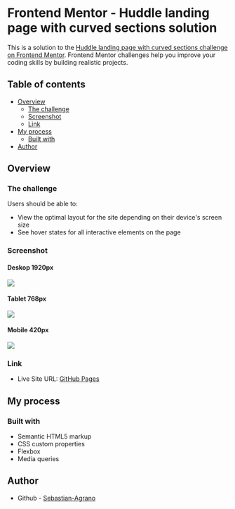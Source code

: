 # Frontend Mentor - Huddle landing page with curved sections solution

This is a solution to the [Huddle landing page with curved sections challenge on Frontend Mentor](https://www.frontendmentor.io/challenges/huddle-landing-page-with-curved-sections-5ca5ecd01e82137ec91a50f2). Frontend Mentor challenges help you improve your coding skills by building realistic projects. 

## Table of contents

- [Overview](#overview)
  - [The challenge](#the-challenge)
  - [Screenshot](#screenshot)
  - [Link](#link)
- [My process](#my-process)
  - [Built with](#built-with)
- [Author](#author)

## Overview

### The challenge

Users should be able to:

- View the optimal layout for the site depending on their device's screen size
- See hover states for all interactive elements on the page

### Screenshot

#### Deskop 1920px
![](./screenshots/deskop-screenshot.jpg)

#### Tablet 768px
![](./screenshots/tablet-screenshot.jpg)

#### Mobile 420px
![](./screenshots/mobile-screenshot.jpg)

### Link

- Live Site URL: [GitHub Pages](https://sebastian-agrano.github.io/frontend-mentor-huddle-landing-page-with-curved-sections/)

## My process

### Built with

- Semantic HTML5 markup
- CSS custom properties
- Flexbox
- Media queries

## Author

- Github - [Sebastian-Agrano](https://github.com/Sebastian-Agrano)